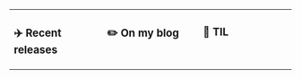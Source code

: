 <table><tr><td valign="top" width="33%">

### ✈️ Recent releases
<!-- recent_releases starts -->

<!-- recent_releases ends -->

</td><td valign="top" width="34%">

### ✏️ On my blog
<!-- blog starts -->

<!-- blog ends -->

</td><td valign="top" width="33%">

### 📡 TIL
<!-- tils starts -->

<!-- tils ends -->

</td></tr></table>

<br/>
<!--START_SECTION:waka-->
<!--END_SECTION:waka-->
